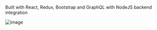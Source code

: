 Built with React, Redux, Bootstrap and GraphQL with NodeJS backend integration

![image](https://user-images.githubusercontent.com/42418426/111905792-bd6bb700-8a4d-11eb-9d5c-0f291e88d477.png)
